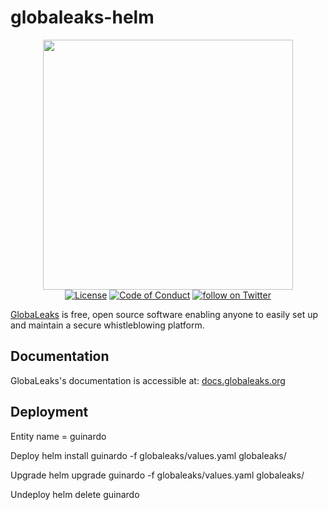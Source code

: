 # globaleaks-helm

<div align="center">
 <a href="https://www.globaleaks.org"><img src="https://raw.githubusercontent.com/globaleaks/GlobaLeaks/main/brand/assets/globaleaks-logo-color.png" width="400"></a>
</div>

<div align="center">
  <a href="https://github.com/globaleaks/GlobaLeaks/blob/main/LICENSE"><img src="https://img.shields.io/badge/license-AGPLv3%2B-green" alt="License"></a> <a href="https://github.com/globaleaks/GlobaLeaks/blob/main/CODE_OF_CONDUCT.md"><img src="https://img.shields.io/badge/Contributor%20Covenant-v2.0%20adopted-ff69b4.svg" alt="Code of Conduct"></a> <a href="https://twitter.com/intent/follow?screen_name=GlobaLeaks"><img src="https://img.shields.io/twitter/follow/GlobaLeaks?style=social&logo=twitter" alt="follow on Twitter"></a>
</div>

[GlobaLeaks](https://www.globaleaks.org/) is free, open source software enabling anyone to easily set up and maintain a secure whistleblowing platform.
## Documentation
GlobaLeaks's documentation is accessible at: [docs.globaleaks.org](https://docs.globaleaks.org)

## Deployment

Entity name = guinardo

Deploy
helm install guinardo -f globaleaks/values.yaml globaleaks/

Upgrade
helm upgrade guinardo -f globaleaks/values.yaml globaleaks/

Undeploy
helm delete guinardo
